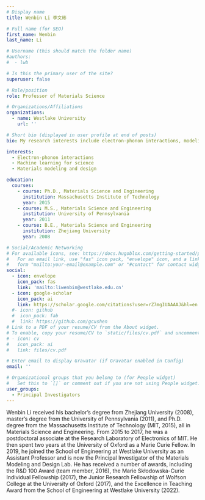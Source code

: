 ```yaml
---
# Display name
title: Wenbin Li 李文彬

# Full name (for SEO)
first_name: Wenbin
last_name: Li

# Username (this should match the folder name)
#authors:
#  - lwb

# Is this the primary user of the site?
superuser: false

# Role/position
role: Professor of Materials Science

# Organizations/Affiliations
organizations:
  - name: Westlake University
    url: ''

# Short bio (displayed in user profile at end of posts)
bio: My research interests include electron-phonon interactions, modeling and design of advanced semiconductors and associated machine learning methods.

interests:
  - Electron-phonon interactions
  - Machine learning for science
  - Materials modeling and design

education:
  courses:
    - course: Ph.D., Materials Science and Engineering 
      institution: Massachusetts Institute of Technology
      year: 2015
    - course: M.S., Materials Science and Engineering
      institution: University of Pennsylvania
      year: 2011
    - course: B.E., Materials Science and Engineering
      institution: Zhejiang University
      year: 2008

# Social/Academic Networking
# For available icons, see: https://docs.hugoblox.com/getting-started/page-builder/#icons
#   For an email link, use "fas" icon pack, "envelope" icon, and a link in the
#   form "mailto:your-email@example.com" or "#contact" for contact widget.
social:
  - icon: envelope
    icon_pack: fas
    link: 'mailto:liwenbin@westlake.edu.cn'
  - icon: google-scholar
    icon_pack: ai
    link: https://scholar.google.com/citations?user=rZ7mgIUAAAAJ&hl=en
  #- icon: github
  #  icon_pack: fab
  #  link: https://github.com/gcushen
# Link to a PDF of your resume/CV from the About widget.
# To enable, copy your resume/CV to `static/files/cv.pdf` and uncomment the lines below.
# - icon: cv
#   icon_pack: ai
#   link: files/cv.pdf

# Enter email to display Gravatar (if Gravatar enabled in Config)
email: ''

# Organizational groups that you belong to (for People widget)
#   Set this to `[]` or comment out if you are not using People widget.
user_groups:
  - Principal Investigators
---
```


Wenbin Li received his bachelor’s degree from Zhejiang University (2008), master’s degree from the University of Pennsylvania (2011), and Ph.D. degree from the Massachusetts Institute of Technology (MIT, 2015), all in Materials Science and Engineering. From 2015 to 2017, he was a postdoctoral associate at the Research Laboratory of Electronics of MIT. He then spent two years at the University of Oxford as a Marie Curie Fellow. In 2019, he joined the School of Engineering at Westlake University as an Assistant Professor and is now the Principal Investigator of the Materials Modeling and Design Lab. He has received a number of awards, including the R&D 100 Award (team member, 2016), the Marie Skłodowska-Curie Individual Fellowship (2017), the Junior Research Fellowship of Wolfson College at the University of Oxford (2017), and the Excellence in Teaching Award from the School of Engineering at Westlake University (2022).
